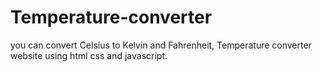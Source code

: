 # Temperature-converter
you can convert Celsius to Kelvin and Fahrenheit, Temperature converter website using html css and javascript.
